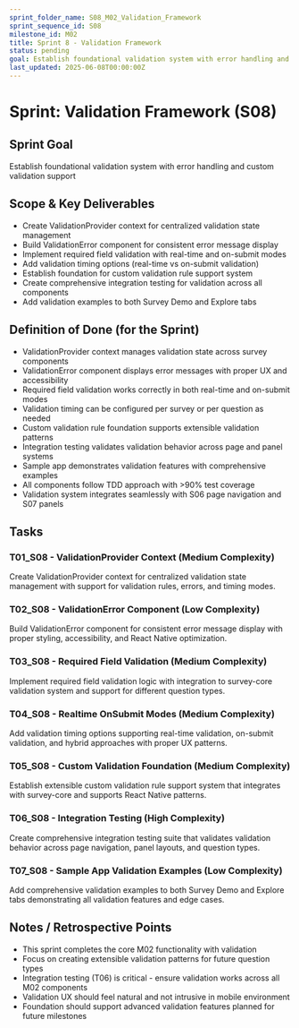 ```yaml
---
sprint_folder_name: S08_M02_Validation_Framework
sprint_sequence_id: S08
milestone_id: M02
title: Sprint 8 - Validation Framework
status: pending
goal: Establish foundational validation system with error handling and custom validation support
last_updated: 2025-06-08T00:00:00Z
---
```


# Sprint: Validation Framework (S08)

## Sprint Goal
Establish foundational validation system with error handling and custom validation support

## Scope & Key Deliverables
- Create ValidationProvider context for centralized validation state management
- Build ValidationError component for consistent error message display
- Implement required field validation with real-time and on-submit modes
- Add validation timing options (real-time vs on-submit validation)
- Establish foundation for custom validation rule support system
- Create comprehensive integration testing for validation across all components
- Add validation examples to both Survey Demo and Explore tabs

## Definition of Done (for the Sprint)
- ValidationProvider context manages validation state across survey components
- ValidationError component displays error messages with proper UX and accessibility
- Required field validation works correctly in both real-time and on-submit modes
- Validation timing can be configured per survey or per question as needed
- Custom validation rule foundation supports extensible validation patterns
- Integration testing validates validation behavior across page and panel systems
- Sample app demonstrates validation features with comprehensive examples
- All components follow TDD approach with >90% test coverage
- Validation system integrates seamlessly with S06 page navigation and S07 panels

## Tasks

### T01_S08 - ValidationProvider Context (Medium Complexity)
Create ValidationProvider context for centralized validation state management with support for validation rules, errors, and timing modes.

### T02_S08 - ValidationError Component (Low Complexity)
Build ValidationError component for consistent error message display with proper styling, accessibility, and React Native optimization.

### T03_S08 - Required Field Validation (Medium Complexity)
Implement required field validation logic with integration to survey-core validation system and support for different question types.

### T04_S08 - Realtime OnSubmit Modes (Medium Complexity)
Add validation timing options supporting real-time validation, on-submit validation, and hybrid approaches with proper UX patterns.

### T05_S08 - Custom Validation Foundation (Medium Complexity)
Establish extensible custom validation rule support system that integrates with survey-core and supports React Native patterns.

### T06_S08 - Integration Testing (High Complexity)
Create comprehensive integration testing suite that validates validation behavior across page navigation, panel layouts, and question types.

### T07_S08 - Sample App Validation Examples (Low Complexity)
Add comprehensive validation examples to both Survey Demo and Explore tabs demonstrating all validation features and edge cases.

## Notes / Retrospective Points
- This sprint completes the core M02 functionality with validation
- Focus on creating extensible validation patterns for future question types
- Integration testing (T06) is critical - ensure validation works across all M02 components
- Validation UX should feel natural and not intrusive in mobile environment
- Foundation should support advanced validation features planned for future milestones